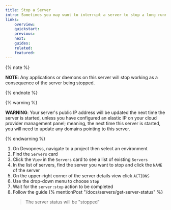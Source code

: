 ```yaml
---
title: Stop a Server
intro: Sometimes you may want to interrupt a server to stop a long running task. Stop a server to force any running tasks to end.
links:
    overview:
    quickstart:
    previous:
    next:
    guides:
    related:
    featured:
---
```


{% note %}

**NOTE**: Any applications or daemons on this server will stop working as a consequence of the server being stopped.

{% endnote %}

{% warning %}

**WARNING**: Your server's public IP address will be updated the next time the server is started, unless you have configured an elastic IP on your cloud provider management panel; meaning, the next time this server is started, you will need to update any domains pointing to this server.

{% endwarning %}

1. On Devopness, navigate to a project then select an environment
1. Find the `Servers` card
1. Click the `View` in the `Servers` card to see a list of existing `Servers`
1. In the list of servers, find the server you want to stop and click the `NAME` of the server
1. On the upper-right corner of the server details view click `ACTIONS`
1. Use the drop-down menu to choose `Stop`
1. Wait for the `server:stop` action to be completed
1. Follow the guide {% mentionPost "/docs/servers/get-server-status" %}
    > The server status will be "stopped"
